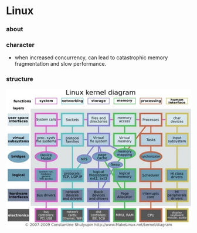 # Linux

### about


### character

- when increased concurrency, can lead to catastrophic memory fragmentation and slow performance.

### structure

<img src="../public/a-what_is_linux.jpg" style="width:800px">